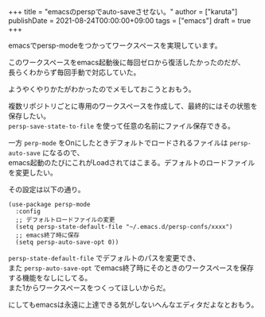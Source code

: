 +++
title = "emacsのperspでauto-saveさせない。"
author = ["karuta"]
publishDate = 2021-08-24T00:00:00+09:00
tags = ["emacs"]
draft = true
+++

emacsでpersp-modeをつかってワークスペースを実現しています。  

このワークスペースをemacs起動後に毎回ゼロから復活したかったのだが、  
長らくわからず毎回手動で対応していた。  

ようやくやりかたがわかったのでメモしておこうとおもう。  

<!--more-->  

複数リポジトリごとに専用のワークスペースを作成して、最終的にはその状態を保存したい。  
`persp-save-state-to-file` を使って任意の名前にファイル保存できる。  

一方 `perp-mode` をOnにしたときデフォルトでロードされるファイルは `persp-auto-save` になるので、  
emacs起動のたびにこれがLoadされてはこまる。デフォルトのロードファイルを変更したい。  

その設定は以下の通り。  

```elisp
(use-package persp-mode
  :config
  ;; デフォルトロードファイルの変更
  (setq persp-state-default-file "~/.emacs.d/persp-confs/xxxx")
  ;; emacs終了時に保存
  (setq persp-auto-save-opt 0))             
```

`persp-state-default-file` でデフォルトのパスを変更でき、  
また `persp-auto-save-opt` でemacs終了時にそのときのワークスペースを保存する機能をなしにしてる。  
また1からワークスペースをつくってほしいからだ。  

にしてもemacsは永遠に上達できる気がしないへんなエディタだよなとおもう。
